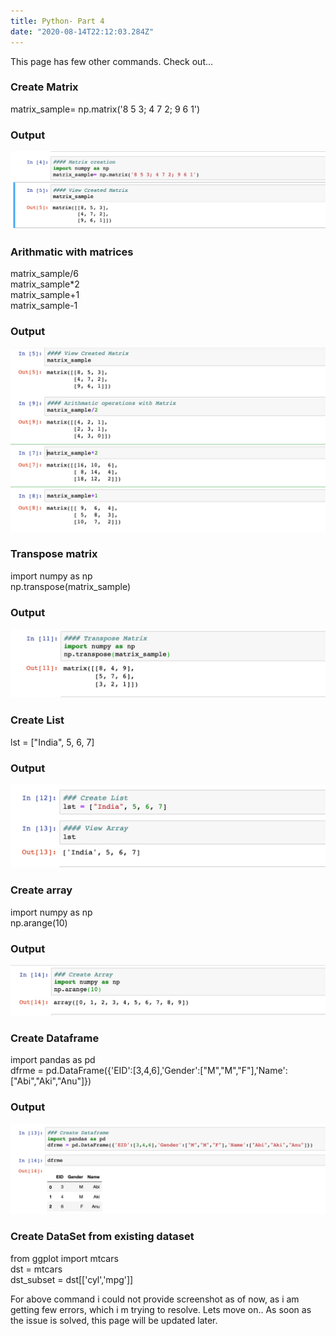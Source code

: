```yaml
---
title: Python- Part 4
date: "2020-08-14T22:12:03.284Z"
---
```

This page has few other commands. Check out...   
### Create Matrix
matrix_sample= np.matrix('8 5 3; 4 7 2; 9 6 1')   
### Output
![](./p1.png)
### Arithmatic with matrices
matrix_sample/6    
matrix_sample*2   
matrix_sample+1   
matrix_sample-1   
### Output
![](./p2.png)
### Transpose matrix
import numpy as np   
np.transpose(matrix_sample)   
### Output
![](./p3.png)
### Create List
lst = ["India", 5, 6, 7]     
### Output
![](./p4.png)
### Create array
import numpy as np    
np.arange(10)   
### Output
![](./p5.png)
### Create Dataframe
import pandas as pd   
dfrme = pd.DataFrame({'EID':[3,4,6],'Gender':["M","M","F"],'Name':["Abi","Aki","Anu"]})    
### Output
![](./p6.png)
### Create DataSet from existing dataset
from ggplot import mtcars    
dst = mtcars    
dst_subset = dst[['cyl','mpg']]  

For above command i could not provide screenshot as of now, as i am getting few errors, which i m trying to resolve. Lets move on.. As soon as the issue is solved, this page will be updated later.



